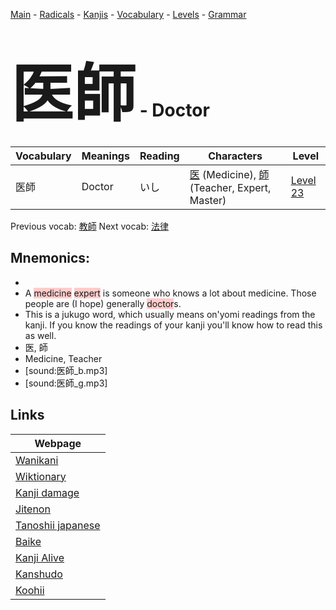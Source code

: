 <style> bigfont {font-size: 100px}</style>
[Main](../README.md) -
[Radicals](../radicals.md) -
[Kanjis](../kanjis.md) -
[Vocabulary](../vocabulary.md) -
[Levels](../levels.md) -
[Grammar](../grammar.md)
# <bigfont> 医師</bigfont> - Doctor 

| Vocabulary | Meanings | Reading | Characters | Level |
| --- | --- | --- | --- | --- |
| 医師 | Doctor | いし |  [医](../kanjis/医.md) (Medicine), [師](../kanjis/師.md) (Teacher, Expert, Master) | [Level 23](../levels/wk_level23.md) |

Previous vocab: [教師](教師.md) Next vocab: [法律](法律.md) 

## Mnemonics:

* 
* A <span style="background-color:#ffcccb"> medicine</span> <span style="background-color:#ffcccb"> expert</span> is someone who knows a lot about medicine. Those people are (I hope) generally <span style="background-color:#ffcccb"> doctor</span>s.
* This is a jukugo word, which usually means on'yomi readings from the kanji. If you know the readings of your kanji you'll know how to read this as well.
* 医, 師
* Medicine, Teacher
* [sound:医師_b.mp3]
* [sound:医師_g.mp3]


## Links 

| Webpage |
| --- |
| [Wanikani          ](https://www.wanikani.com/kanji/医師) |
| [Wiktionary        ](https://en.wiktionary.org/wiki/医師) |
| [Kanji damage      ](http://www.kanjidamage.com/kanji/search?utf8=✓&q=医師) |
| [Jitenon           ](https://jitenon.com/kanji/医師) |
| [Tanoshii japanese ](https://www.tanoshiijapanese.com/dictionary/kanji.cfm?k=医師) |
| [Baike             ](https://baike.baidu.com/item/医師) |
| [Kanji Alive       ](https://app.kanjialive.com/医師) |
| [Kanshudo          ](https://www.kanshudo.com/searchmn?q=医師) |
| [Koohii            ](https://kanji.koohii.com/study/kanji/医師) |
